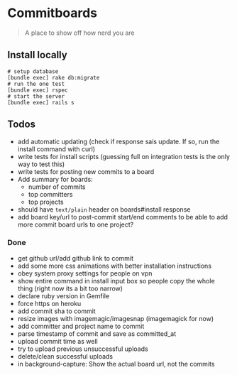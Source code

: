 # Commitboards

> A place to show off how nerd you are

## Install locally

    # setup database
    [bundle exec] rake db:migrate
    # run the one test
    [bundle exec] rspec
    # start the server
    [bundle exec] rails s


## Todos

- add automatic updating (check if response sais update. If so, run the install command with curl)
- write tests for install scripts (guessing full on integration tests is the only way to test this)
- write tests for posting new commits to a board
- Add summary for boards:
  - number of commits
  - top committers
  - top projects
- should have `text/plain` header on boards#install response
- add board key/url to post-commit start/end comments to be able to add more commit board urls to one project?

### Done

- get github url/add github link to commit
- add some more css animations with better installation instructions
- obey system proxy settings for people on vpn
- show entire command in install input box so people copy the whole thing (right now its a bit too narrow)
- declare ruby version in Gemfile
- force https on heroku
- add commit sha to commit
- resize images with imagemagic/imagesnap (imagemagick for now)
- add committer and project name to commit
- parse timestamp of commit and save as committed_at
- upload commit time as well
- try to upload previous unsuccessful uploads
- delete/clean successful uploads
- in background-capture: Show the actual board url, not the commits
